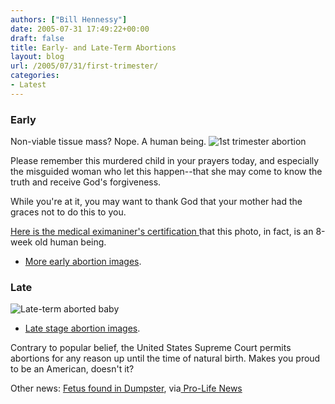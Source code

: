 ```yaml
---
authors: ["Bill Hennessy"]
date: 2005-07-31 17:49:22+00:00
draft: false
title: Early- and Late-Term Abortions
layout: blog
url: /2005/07/31/first-trimester/
categories:
- Latest
---
```


### Early


Non-viable tissue mass?  Nope.  A human being.
![1st trimester abortion](/wp-content/08w04.jpg)

Please remember this murdered child in your prayers today, and especially the misguided woman who let this happen--that she may come to know the truth and receive God's forgiveness.

While you're at it, you may want to thank God that your mother had the graces not to do this to you.

[Here is the medical eximaniner's certification ](https://priestsforlife.org/resources/authentication/auth08w-03.jpg)that this photo, in fact, is an 8-week old human being.



  * [More early abortion images](https://priestsforlife.org/resources/photosbyage/index.htm).



### Late


![Late-term aborted baby](/wp-content/abortedbaby11.jpg)




  * [Late stage abortion images](https://priestsforlife.org/resources/photosassorted/index.htm).


Contrary to popular belief, the United States Supreme Court permits abortions for any reason up until the time of natural birth.  Makes you proud to be an American, doesn't it?

Other news:  [Fetus found in Dumpster](https://www.msnbc.msn.com/id/8760571/), via[ Pro-Life News](https://www.covenantnews.com/abortion/archives/014000.html)
